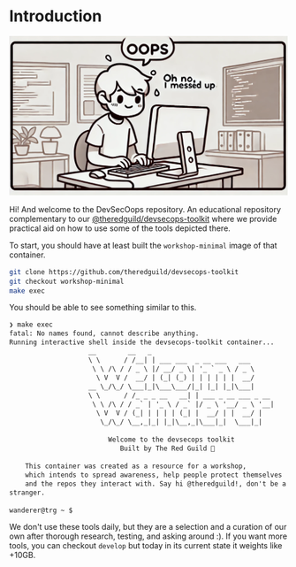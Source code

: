 # Introduction

![AI Generated](oops.png)

Hi! And welcome to the DevSecOops repository. An educational repository complementary to our [@theredguild/devsecops-toolkit](https://github.com/theredguild/devsecops-toolkit) where we provide practical aid on how to use some of the tools depicted there.

To start, you should have at least built the `workshop-minimal` image of that container.

```bash
git clone https://github.com/theredguild/devsecops-toolkit
git checkout workshop-minimal
make exec
```

You should be able to see something similar to this.

```plaintext
❯ make exec
fatal: No names found, cannot describe anything.
Running interactive shell inside the devsecops-toolkit container...
                    __        __   _                               
                    \ \      / /__| | ___ ___  _ __ ___   ___      
                     \ \ /\ / / _ \ |/ __/ _ \| '_ ` _ \ / _ \     
                      \ V  V /  __/ | (_| (_) | | | | | |  __/     
                    __ \_/\_/ \___|_|\___\___/|_| |_| |_|\___|     
                    \ \      / /_ _ _ __   __| | ___ _ __ ___ _ __ 
                     \ \ /\ / / _` | '_ \ / _` |/ _ \ '__/ _ \ '__|
                      \ V  V / (_| | | | | (_| |  __/ | |  __/ |   
                       \_/\_/ \__,_|_| |_|\__,_|\___|_|  \___|_|   

                         Welcome to the devsecops toolkit
                            Built by The Red Guild 🪷

    This container was created as a resource for a workshop, 
    which intends to spread awareness, help people protect themselves 
    and the repos they interact with. Say hi @theredguild!, don't be a stranger.

wanderer@trg ~ $ 
```

We don't use these tools daily, but they are a selection and a curation of our own after thorough research, testing, and asking around :). If you want more tools, you can checkout `develop` but today in its current state it weights like +10GB.
